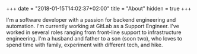 +++
date = "2018-01-15T14:02:37+02:00"
title = "About"
hidden = true
+++

I'm a software developer with a passion for backend engineering and automation. I'm currently working at GitLab as a Support Engineer. I've worked in several roles ranging from front-line support to infrastructure engineering. I'm a husband and father to a son (soon two), who loves to spend time with family, experiment with different tech, and hike. 